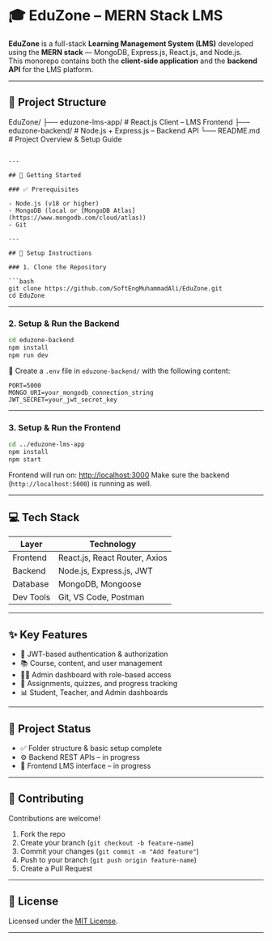 # 🎓 EduZone – MERN Stack LMS

**EduZone** is a full-stack **Learning Management System (LMS)** developed using the **MERN stack** — MongoDB, Express.js, React.js, and Node.js.  
This monorepo contains both the **client-side application** and the **backend API** for the LMS platform.

---

## 📁 Project Structure

EduZone/
├── eduzone-lms-app/       # React.js Client – LMS Frontend
├── eduzone-backend/       # Node.js + Express.js – Backend API
└── README.md              # Project Overview & Setup Guide

````

---

## 🚀 Getting Started

### ✅ Prerequisites

- Node.js (v18 or higher)
- MongoDB (local or [MongoDB Atlas](https://www.mongodb.com/cloud/atlas))
- Git

---

## 🔧 Setup Instructions

### 1. Clone the Repository

```bash
git clone https://github.com/SoftEngMuhammadAli/EduZone.git
cd EduZone
````

---

### 2. Setup & Run the Backend

```bash
cd eduzone-backend
npm install
npm run dev
```

📌 Create a `.env` file in `eduzone-backend/` with the following content:

```env
PORT=5000
MONGO_URI=your_mongodb_connection_string
JWT_SECRET=your_jwt_secret_key
```

---

### 3. Setup & Run the Frontend

```bash
cd ../eduzone-lms-app
npm install
npm start
```

Frontend will run on: [http://localhost:3000](http://localhost:3000)
Make sure the backend (`http://localhost:5000`) is running as well.

---

## 💻 Tech Stack

| Layer     | Technology                    |
| --------- | ----------------------------- |
| Frontend  | React.js, React Router, Axios |
| Backend   | Node.js, Express.js, JWT      |
| Database  | MongoDB, Mongoose             |
| Dev Tools | Git, VS Code, Postman         |

---

## ✨ Key Features

* 🔐 JWT-based authentication & authorization
* 📚 Course, content, and user management
* 🧑‍🏫 Admin dashboard with role-based access
* 📝 Assignments, quizzes, and progress tracking
* 📊 Student, Teacher, and Admin dashboards

---

## 🚧 Project Status

* ✅ Folder structure & basic setup complete
* ⚙️ Backend REST APIs – in progress
* 🧱 Frontend LMS interface – in progress

---

## 🤝 Contributing

Contributions are welcome!

1. Fork the repo
2. Create your branch (`git checkout -b feature-name`)
3. Commit your changes (`git commit -m "Add feature"`)
4. Push to your branch (`git push origin feature-name`)
5. Create a Pull Request

---

## 📄 License

Licensed under the [MIT License](LICENSE).

---
